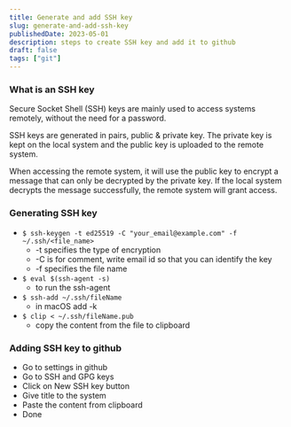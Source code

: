 ```yaml
---
title: Generate and add SSH key
slug: generate-and-add-ssh-key
publishedDate: 2023-05-01
description: steps to create SSH key and add it to github
draft: false
tags: ["git"]
---
```


### What is an SSH key

Secure Socket Shell (SSH) keys are mainly used to access systems remotely, without the need for a password.

SSH keys are generated in pairs, public & private key. The private key is kept on the local system and the public key is uploaded to the remote system.

When accessing the remote system, it will use the public key to encrypt a message that can only be decrypted by the private key. If the local system decrypts the message successfully, the remote system will grant access.

### Generating SSH key

- `$ ssh-keygen -t ed25519 -C "your_email@example.com" -f ~/.ssh/<file_name>`
  - -t specifies the type of encryption
  - -C is for comment, write email id so that you can identify the key
  - -f specifies the file name
- `$ eval $(ssh-agent -s)`
  - to run the ssh-agent
- `$ ssh-add ~/.ssh/fileName`
  - in macOS add -k
- `$ clip < ~/.ssh/fileName.pub`
  - copy the content from the file to clipboard

### Adding SSH key to github

- Go to settings in github
- Go to SSH and GPG keys
- Click on New SSH key button
- Give title to the system
- Paste the content from clipboard
- Done
